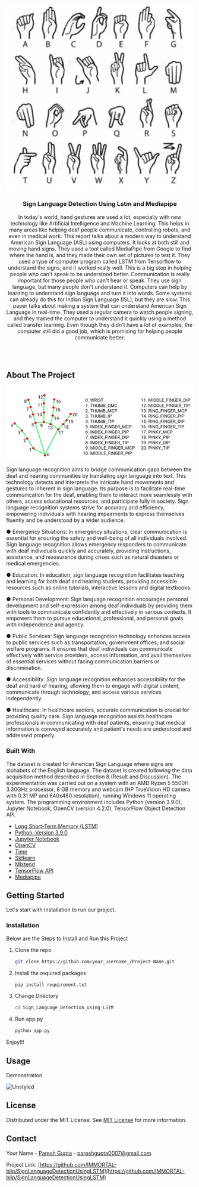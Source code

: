                         






















































 
<br/>
<div align="center">
<a href="https://github.com/IMMORTAL-blip/SignLanguageDetectionUsingLSTM/blob/main/SignLanguageDetectionUsingLstm/Screenshot%202024-04-02%20150014.png">
<img src="https://github.com/IMMORTAL-blip/SignLanguageDetectionUsingLSTM/blob/main/SignLanguageDetectionUsingLstm/Screenshot%202024-04-02%20150014.png">
</a>
<h3 align="center">Sign Language Detection Using Lstm and Mediapipe</h3>
<p align="center">
In today's world, hand gestures are used a lot, especially with new technology like Artificial Intelligence and Machine Learning. This helps in many areas like helping deaf people communicate, controlling robots, and even in medical work. This report talks about a modern way to understand American Sign Language (ASL) using computers. It looks at both still and moving hand signs. They used a tool called MediaPipe from Google to find where the hand is, and they made their own set of pictures to test it. They used a type of computer program called LSTM from Tensorflow to understand the signs, and it worked really well. This is a big step in helping people who can't speak to be understood better. Communication is really important for those people who can't hear or speak. They use sign language, but many people don't understand it. Computers can help by learning to understand sign language and turn it into words. Some systems can already do this for Indian Sign Language (ISL), but they are slow. This paper talks about making a system that can understand American Sign Language in real-time. They used a regular camera to watch people signing, and they trained the computer to understand it quickly using a method called transfer learning. Even though they didn't have a lot of examples, the computer still did a good job, which is promising for helping people communicate better.
<br/>
<br/>
<br/>
<br/>
</p>
</div>

 ## About The Project

![Product Screenshot](https://github.com/IMMORTAL-blip/SignLanguageDetectionUsingLSTM/blob/main/SignLanguageDetectionUsingLstm/Screenshot%202024-04-02%20141355.png)

Sign language recognition aims to bridge communication gaps between the deaf and hearing communities by translating sign language into text. This technology detects and interprets the intricate hand movements and gestures to inherent in sign language. Its purpose is to facilitate real-time communication for the deaf, enabling them to interact more seamlessly with others, access educational resources, and participate fully in society. Sign language recognition systems strive for accuracy and efficiency, empowering individuals with hearing impairments to express themselves fluently and be understood by a wider audience.

●	Emergency Situations: In emergency situations, clear communication is essential for ensuring the safety and well-being of all individuals involved. Sign language recognition allows emergency responders to communicate with deaf individuals quickly and accurately, providing instructions, assistance, and reassurance during crises such as natural disasters or medical emergencies.

●	Education:  In education, sign language recognition facilitates teaching and learning for both deaf and hearing students, providing accessible resources such as online tutorials, interactive lessons and digital textbooks.

●	Personal Development: Sign language recognition encourages personal development and self-expression among deaf individuals by providing them with tools to communicate confidently and effectively in various contexts. It empowers them to pursue educational, professional, and personal goals with independence and agency.

●	Public Services: Sign language recognition technology enhances access to public services such as transportation, government offices, and social welfare programs. It ensures that deaf individuals can communicate effectively with service providers, access information, and avail themselves of essential services without facing communication barriers or discrimination.

●	Accessibility: Sign language recognition enhances accessibility for the deaf and hard of hearing, allowing them to engage with digital content, communicate through technology, and access various services independently.

●	Healthcare: In healthcare sectors, accurate communication is crucial for providing quality care. Sign language recognition assists healthcare professionals in communicating with deaf patients, ensuring that medical information is conveyed accurately and patient's needs are understood and addressed properly.

 ### Built With

The dataset is created for American Sign Language where signs are alphabets of the English language. The dataset is created following the data acquisition method described in Section 8 (Result and Discussion). The experimentation was carried out on a system with an AMD Ryzen 5 5500H 3.30GHz processor, 8 GB memory and webcam (HP TrueVision HD camera with 0.31 MP and 640x480 resolution), running Windows 11 operating system. The programming environment includes Python (version 3.9.0), Jupyter Notebook, OpenCV (version 4.2.0), TensorFlow Object Detection API. 

- [Long Short-Term Memory (LSTM)](https://www.projectpro.io/article/lstm-model/832)
- [Python: Version 3.9.0](https://www.python.org/downloads/release/python-390/)
- [Jupyter Notebook](https://jupyter.org/)
- [OpenCV](https://opencv.org/)
- [Time](https://github.com/topics/time-module)
- [Sktlearn](https://scikit-learn.org/stable/)
- [Mlxtend	](https://github.com/rasbt/mlxtend)
- [TensorFlow API](https://www.tensorflow.org/install/source_windows)
- [Mediapipe](https://developers.google.com/mediapipe)
 ## Getting Started

Let's start with Installation to run our project.
 ### Installation

Below are the Steps to Install and Run this Project

1. Clone the repo
   ```sh
   git clone https://github.com/your_username_/Project-Name.git
   ```
2. Install the required packages
   ```sh
   pip install requirement.txt
   ```
2. Change Directory
   ```sh
   cd Sign_Language_Detection_using_LSTM
   ```
4. Run app.py
   ```sh
   python app.py
   ```

Enjoy!!!
 ## Usage

Demonstration

![Unstyled](https://github.com/IMMORTAL-blip/SignLanguageDetectionUsingLSTM/blob/main/SignLanguageDetectionUsingLstm/project_demonstration7079.gif)
 ## License

Distributed under the MIT License. See [MIT License](https://opensource.org/licenses/MIT) for more information.
 ## Contact

Your Name - [Paresh Gupta](https://www.linkedin.com/in/paresh-gupta-167479257/) - pareshgupta0007@gmail.com

Project Link: [https://github.com/IMMORTAL-blip/SignLanguageDetectionUsingLSTM](https://github.com/IMMORTAL-blip/SignLanguageDetectionUsingLSTM)
